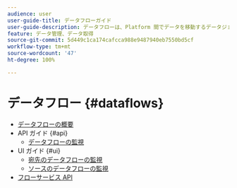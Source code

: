 ```yaml
---
audience: user
user-guide-title: データフローガイド
user-guide-description: データフローは、Platform 間でデータを移動するデータジョブを表します。
feature: データ管理、データ取得
source-git-commit: 5d449c1ca174cafcca988e9487940eb7550bd5cf
workflow-type: tm+mt
source-wordcount: '47'
ht-degree: 100%

---
```



# データフロー {#dataflows}

- [データフローの概要](./home.md)
- API ガイド {#api}
   - [データフローの監視](./api/monitor.md)
- UI ガイド {#ui}
   - [宛先のデータフローの監視](./ui/monitor-destinations.md)
   - [ソースのデータフローの監視](./ui/monitor-sources.md)
- [フローサービス API](https://www.adobe.io/apis/experienceplatform/home/api-reference.html#!acpdr/swagger-specs/flow-service.yaml)